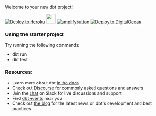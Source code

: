 Welcome to your new dbt project!

[![Deploy to Heroku](https://www.herokucdn.com/deploy/button.png)](https://heroku.com/deploy) 
[<img src="https://deploy.cloud.run/button.svg" height="32">](https://deploy.cloud.run)
[![amplifybutton](https://oneclick.amplifyapp.com/button.svg)](https://console.aws.amazon.com/amplify/home#/deploy?repo=https://github.com/metriql/metriql-public-demo)
[![Deploy to DigitalOcean](https://www.deploytodo.com/do-btn-blue.svg)](https://cloud.digitalocean.com/apps/new?repo=https://github.com/metriql/metriql-public-demo/tree/main)

### Using the starter project

Try running the following commands:
- dbt run
- dbt test


### Resources:
- Learn more about dbt [in the docs](https://docs.getdbt.com/docs/introduction)
- Check out [Discourse](https://discourse.getdbt.com/) for commonly asked questions and answers
- Join the [chat](http://slack.getdbt.com/) on Slack for live discussions and support
- Find [dbt events](https://events.getdbt.com) near you
- Check out [the blog](https://blog.getdbt.com/) for the latest news on dbt's development and best practices
